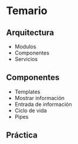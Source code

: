 #  Temario



## Arquitectura
* Modulos
* Componentes
* Servicios

## Componentes
* Templates
* Mostrar información
* Entrada de información
* Ciclo de vida
* Pipes

## Práctica






